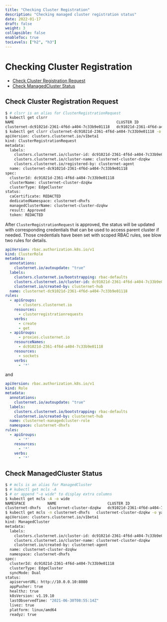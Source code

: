 ```yaml
---
title: "Checking Cluster Registration"
description: "Checking managed cluster registration status"
date: 2022-01-17
draft: false
weight: 3
collapsible: false
enableToc: true
tocLevels: ["h2", "h3"]
---
```


# Checking Cluster Registration

- [Check Cluster Registration Request](#/docs/tutorials/checking-cluster-registration/check-cluster-registration-request)
- [Check ManagedCluster Status](#/docs/tutorials/checking-cluster-registration/check-managedcluster-status)

## Check Cluster Registration Request

```bash
$ # clsrr is an alias for ClusterRegistrationRequest
$ kubectl get clsrr
NAME                                              CLUSTER ID                             STATUS     AGE
clusternet-dc91021d-2361-4f6d-a404-7c33b9e01118   dc91021d-2361-4f6d-a404-7c33b9e01118   Approved   3d6h
$ kubectl get clsrr clusternet-dc91021d-2361-4f6d-a404-7c33b9e01118 -o yaml
apiVersion: clusters.clusternet.io/v1beta1
kind: ClusterRegistrationRequest
metadata:
  labels:
    clusters.clusternet.io/cluster-id: dc91021d-2361-4f6d-a404-7c33b9e01118
    clusters.clusternet.io/cluster-name: clusternet-cluster-dzqkw
    clusters.clusternet.io/registered-by: clusternet-agent
  name: clusternet-dc91021d-2361-4f6d-a404-7c33b9e01118
spec:
  clusterId: dc91021d-2361-4f6d-a404-7c33b9e01118
  clusterName: clusternet-cluster-dzqkw
  clusterType: EdgeCluster
status:
  caCertificate: REDACTED
  dedicatedNamespace: clusternet-dhxfs
  managedClusterName: clusternet-cluster-dzqkw
  result: Approved
  token: REDACTED
```

After `ClusterRegistrationRequest` is approved, the status will be updated with corresponding credentials that can be
used to access parent cluster if needed. Those credentials have been set with scoped RBAC rules, see blow two rules for
details.

```yaml
apiVersion: rbac.authorization.k8s.io/v1
kind: ClusterRole
metadata:
  annotations:
    clusternet.io/autoupdate: "true"
  labels:
    clusters.clusternet.io/bootstrapping: rbac-defaults
    clusters.clusternet.io/cluster-id: dc91021d-2361-4f6d-a404-7c33b9e01118
    clusternet.io/created-by: clusternet-hub
  name: clusternet-dc91021d-2361-4f6d-a404-7c33b9e01118
rules:
  - apiGroups:
      - clusters.clusternet.io
    resources:
      - clusterregistrationrequests
    verbs:
      - create
      - get
  - apiGroups:
      - proxies.clusternet.io
    resourceNames:
      - dc91021d-2361-4f6d-a404-7c33b9e01118
    resources:
      - sockets
    verbs:
      - '*'
```

and

```yaml
apiVersion: rbac.authorization.k8s.io/v1
kind: Role
metadata:
  annotations:
    clusternet.io/autoupdate: "true"
  labels:
    clusters.clusternet.io/bootstrapping: rbac-defaults
    clusternet.io/created-by: clusternet-hub
  name: clusternet-managedcluster-role
  namespace: clusternet-dhxfs
rules:
  - apiGroups:
      - '*'
    resources:
      - '*'
    verbs:
      - '*'
```

## Check ManagedCluster Status

```bash
$ # mcls is an alias for ManagedCluster
$ # kubectl get mcls -A
$ # or append "-o wide" to display extra columns
$ kubectl get mcls -A -o wide
NAMESPACE          NAME                       CLUSTER ID                             CLUSTER TYPE   SYNC MODE   KUBERNETES   READYZ   AGE
clusternet-dhxfs   clusternet-cluster-dzqkw   dc91021d-2361-4f6d-a404-7c33b9e01118   EdgeCluster    Dual        v1.19.10     true     7d23h
$ kubectl get mcls -n clusternet-dhxfs   clusternet-cluster-dzqkw -o yaml
apiVersion: clusters.clusternet.io/v1beta1
kind: ManagedCluster
metadata:
  labels:
    clusters.clusternet.io/cluster-id: dc91021d-2361-4f6d-a404-7c33b9e01118
    clusters.clusternet.io/cluster-name: clusternet-cluster-dzqkw
    clusternet.io/created-by: clusternet-agent
  name: clusternet-cluster-dzqkw
  namespace: clusternet-dhxfs
spec:
  clusterId: dc91021d-2361-4f6d-a404-7c33b9e01118
  clusterType: EdgeCluster
  syncMode: Dual
status:
  apiserverURL: http://10.0.0.10:8080
  appPusher: true
  healthz: true
  k8sVersion: v1.19.10
  lastObservedTime: "2021-06-30T08:55:14Z"
  livez: true
  platform: linux/amd64
  readyz: true
```
